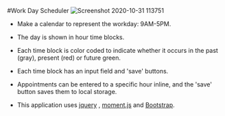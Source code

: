 #Work Day Scheduler
![Screenshot 2020-10-31 113751](https://user-images.githubusercontent.com/71414528/97787630-a0068100-1b70-11eb-9ad7-4efb2091a1bb.png)


* Make a calendar to represent the workday: 9AM-5PM.

* The day is shown in hour time blocks.

* Each time block is color coded to indicate whether it occurs in the past (gray), present (red) or future green.

* Each time block has an input field and 'save' buttons.

* Appointments can be entered to a specific hour inline, and the 'save' button saves them to local storage.

* This application uses [jquery](https://jquery.com/) , [moment.js](https://momentjs.com/) and [Bootstrap](https://getbootstrap.com/).

